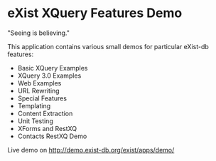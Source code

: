eXist XQuery Features Demo
=========

"Seeing is believing." 

This application contains various small demos for particular eXist-db features:

- Basic XQuery Examples
- XQuery 3.0 Examples
- Web Examples
- URL Rewriting
- Special Features
- Templating
- Content Extraction
- Unit Testing
- XForms and RestXQ
- Contacts RestXQ Demo

Live demo on http://demo.exist-db.org/exist/apps/demo/ 
